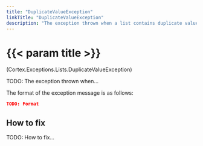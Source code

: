 ```yaml
---
title: "DuplicateValueException"
linkTitle: "DuplicateValueException"
description: "The exception thrown when a list contains duplicate values and shouldn't."
---
```



# {{< param title >}}

<p class="namespace">(Cortex.Exceptions.Lists.DuplicateValueException)</p>

TODO: The exception thrown when...

The format of the exception message is as follows:

```json
TODO: Format
```

## How to fix

TODO: How to fix...
